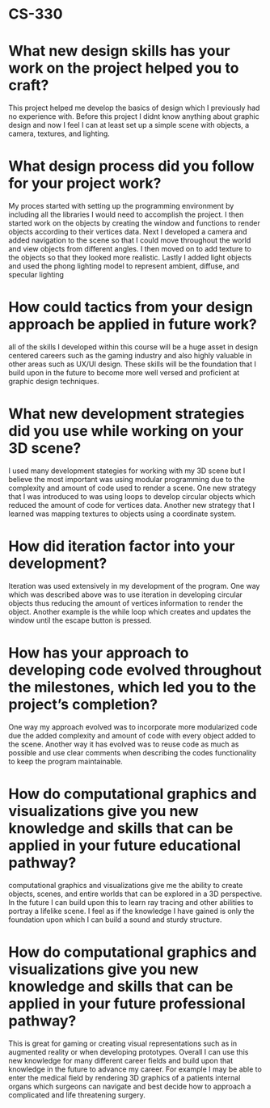 # CS-330

# What new design skills has your work on the project helped you to craft?
This project helped me develop the basics of design which I previously had no experience with. Before this project I didnt know anything about graphic design and now I feel I can at least set up a simple scene with objects, a camera, textures, and lighting.

# What design process did you follow for your project work?
My proces started with setting up the programming environment by including all the libraries I would need to accomplish the project. I then started work on the objects by creating the window and functions to render objects according to their vertices data. Next I developed a camera and added navigation to the scene so that I could move throughout the world and view objects from different angles. I then moved on to add texture to the objects so that they looked more realistic. Lastly I added light objects and used the phong lighting model to represent ambient, diffuse, and specular lighting

# How could tactics from your design approach be applied in future work?
all of the skills I developed within this course will be a huge asset in design centered careers such as the gaming industry and also highly valuable in other areas such as UX/UI design. These skills will be the foundation that I build upon in the future to become more well versed and proficient at graphic design techniques.

# What new development strategies did you use while working on your 3D scene?
I used many development stategies for working with my 3D scene but I believe the most important was using modular programming due to the complexity and amount of code used to render a scene. One new strategy that I was introduced to was using loops to develop circular objects which reduced the amount of code for vertices data. Another new strategy that I learned was mapping textures to objects using a coordinate system.

# How did iteration factor into your development?
Iteration was used extensively in my development of the program. One way which was described above was to use iteration in developing circular objects thus reducing the amount of vertices information to render the object. Another example is the while loop which creates and updates the window until the escape button is pressed.

# How has your approach to developing code evolved throughout the milestones, which led you to the project’s completion?
One way my approach evolved was to incorporate more modularized code due the added complexity and amount of code with every object added to the scene. Another way it has evolved was to reuse code as much as possible and use clear comments when describing the codes functionality to keep the program maintainable.

# How do computational graphics and visualizations give you new knowledge and skills that can be applied in your future educational pathway?
computational graphics and visualizations give me the ability to create objects, scenes, and entire worlds that can be explored in a 3D perspective. In the future I can build upon this to learn ray tracing and other abilities to portray a lifelike scene. I feel as if the knowledge I have gained is only the foundation upon which I can build a sound and sturdy structure.

# How do computational graphics and visualizations give you new knowledge and skills that can be applied in your future professional pathway?
This is great for gaming or creating visual representations such as in augmented reality or when developing prototypes. Overall I can use this new knowledge for many different career fields and build upon that knowledge in the future to advance my career. For example I may be able to enter the medical field by rendering 3D graphics of a patients internal organs which surgeons can navigate and best decide how to approach a complicated and life threatening surgery.
